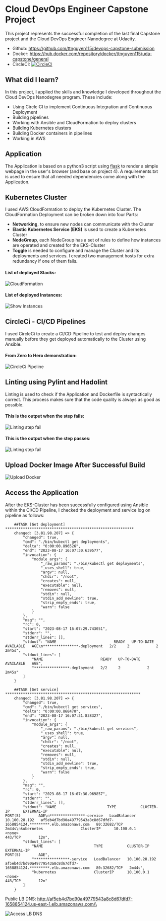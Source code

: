 # Cloud DevOps Engineer Capstone Project

This project represents the successful completion of the last final Capstone project and the Cloud DevOps Engineer Nanodegree at Udacity.
- Github: https://github.com/ttnguyen115/devops-capstone-submission
- Docker: https://hub.docker.com/repository/docker/ttnguyen115/uda-capstone/general
- CircleCI: [![CircleCI](https://circleci.com/gh/circleci/circleci-docs.svg?style=svg)](https://app.circleci.com/pipelines/github/ttnguyen115/devops-capstone-submission)
## What did I learn?

In this project, I applied the skills and knowledge I developed throughout the Cloud DevOps Nanodegree program. These include:
- Using Circle CI to implement Continuous Integration and Continuous Deployment
- Building pipelines
- Working with Ansible and CloudFormation to deploy clusters
- Building Kubernetes clusters
- Building Docker containers in pipelines
- Working in AWS

## Application

The Application is based on a python3 script using <a target="_blank" href="https://flask.palletsprojects.com">flask</a> to render a simple webpage in the user's browser (and base on project 4).
A requirements.txt is used to ensure that all needed dependencies come along with the Application.

## Kubernetes Cluster

I used AWS CloudFormation to deploy the Kubernetes Cluster.
The CloudFormation Deployment can be broken down into four Parts:
- **Networking**, to ensure new nodes can communicate with the Cluster
- **Elastic Kubernetes Service (EKS)** is used to create a Kubernetes Cluster
- **NodeGroup**, each NodeGroup has a set of rules to define how instances are operated and created for the EKS-Cluster
- **Toggle** is needed to configure and manage the Cluster and its deployments and services. I created two management hosts for extra redundancy if one of them fails.

#### List of deployed Stacks:
![CloudFormation](./cloudformation_stacks.png)

#### List of deployed Instances:
![Show Instances](./ec2_instances.png)

## CircleCi - CI/CD Pipelines

I used CircleCi to create a CI/CD Pipeline to test and deploy changes manually before they get deployed automatically to the Cluster using Ansible.

#### From Zero to Hero demonstration:

![CircleCi Pipeline](./circleci_pipeline_success.png)

## Linting using Pylint and Hadolint

Linting is used to check if the Application and Dockerfile is syntactically correct.
This process makes sure that the code quality is always as good as possible.

#### This is the output when the step fails:

![Linting step fail](./[SCREENSHOT_LINT_FAIL].png)


#### This is the output when the step passes:

![Linting step fail](./[SCREENSHOT_LINT_SUCCESS].png)

## Upload Docker Image After Successful Build

![Upload Docker](./dockerhub.png)

## Access the Application

After the EKS-Cluster has been successfully configured using Ansible within the CI/CD Pipeline, I checked the deployment and service log on pipeline as follows:

```
    ##TASK [Get deployment] **********************************************************
    changed: [3.81.98.207] => {
        "changed": true,
        "cmd": "./bin/kubectl get deployments",
        "delta": "0:00:00.896526",
        "end": "2023-08-17 16:07:30.639577",
        "invocation": {
            "module_args": {
                "_raw_params": "./bin/kubectl get deployments",
                "_uses_shell": true,
                "argv": null,
                "chdir": "/root",
                "creates": null,
                "executable": null,
                "removes": null,
                "stdin": null,
                "stdin_add_newline": true,
                "strip_empty_ends": true,
                "warn": false
            }
        },
        "msg": "",
        "rc": 0,
        "start": "2023-08-17 16:07:29.743051",
        "stderr": "",
        "stderr_lines": [],
        "stdout": "NAME                          READY   UP-TO-DATE   AVAILABLE   AGE\n****************-deployment   2/2     2            2           2m45s",
        "stdout_lines": [
            "NAME                          READY   UP-TO-DATE   AVAILABLE   AGE",
            "****************-deployment   2/2     2            2           2m45s"
        ]
    }

    ##TASK [Get service] *************************************************************
    changed: [3.81.98.207] => {
        "changed": true,
        "cmd": "./bin/kubectl get services",
        "delta": "0:00:00.868470",
        "end": "2023-08-17 16:07:31.838327",
        "invocation": {
            "module_args": {
                "_raw_params": "./bin/kubectl get services",
                "_uses_shell": true,
                "argv": null,
                "chdir": "/root",
                "creates": null,
                "executable": null,
                "removes": null,
                "stdin": null,
                "stdin_add_newline": true,
                "strip_empty_ends": true,
                "warn": false
            }
        },
        "msg": "",
        "rc": 0,
        "start": "2023-08-17 16:07:30.969857",
        "stderr": "",
        "stderr_lines": [],
        "stdout": "NAME                       TYPE           CLUSTER-IP      EXTERNAL-IP                                                               PORT(S)        AGE\n****************-service   LoadBalancer   10.100.28.192   af5eb4d7bd90a49779543a8c8d67dfd7-1658854124.*********.elb.amazonaws.com   80:32682/TCP   2m44s\nkubernetes                 ClusterIP      10.100.0.1      <none>                                                                    443/TCP        12m",
        "stdout_lines": [
            "NAME                       TYPE           CLUSTER-IP      EXTERNAL-IP                                                               PORT(S)        AGE",
            "****************-service   LoadBalancer   10.100.28.192   af5eb4d7bd90a49779543a8c8d67dfd7-1658854124.*********.elb.amazonaws.com   80:32682/TCP   2m44s",
            "kubernetes                 ClusterIP      10.100.0.1      <none>                                                                    443/TCP        12m"
        ]
    }   
```

Public LB DNS: http://af5eb4d7bd90a49779543a8c8d67dfd7-1658854124.us-east-1.elb.amazonaws.com/\

![Access LB DNS](./elb_url.png)